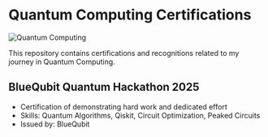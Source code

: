 # Quantum Computing Certifications
![Quantum Computing](https://img.shields.io/badge/Quantum_Computing-Certifications-FF5F15)

This repository contains certifications and recognitions related to my journey in Quantum Computing.

## BlueQubit Quantum Hackathon 2025
- Certification of demonstrating hard work and dedicated effort
- Skills: Quantum Algorithms, Qiskit, Circuit Optimization, Peaked Circuits
- Issued by: BlueQubit
